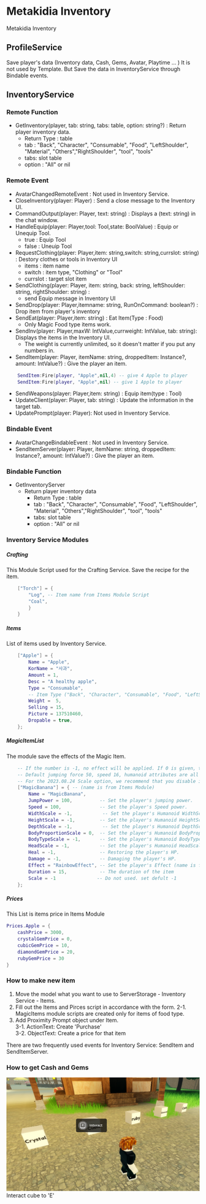 # Metakidia Inventory
Metakidia Inventory
## ProfileService
Save player's data (Inventory data, Cash, Gems, Avatar, Playtime ... )
It is not used by Template. But Save the data in InventoryService through Bindable events.

## InventoryService
### Remote Function
- GetInventory(player, tab: string, tabs: table, option: string?) : Return player inventory data.
	- Return Type : table
	- tab : "Back", "Character", "Consumable", "Food", "LeftShoulder", "Material", "Others","RightShoulder", "tool", "tools"
	- tabs: slot table
	- option : "All" or nil
### Remote Event
- AvatarChangedRemoteEvent : Not used in Inventory Service.
- CloseInventory(player: Player) : Send a close message to the Inventory UI.
- CommandOutput(player: Player, text: string) : Displays a (text: string) in the chat window.
- HandleEquip(player: Player,tool: Tool,state: BoolValue) : Equip or Unequip Tool.
	- true : Equip Tool
	- false : Uneuip Tool
- RequestClothing(player: Player,item: string,switch: string,currslot: string) : Destory clothes or tools in Inventory UI
	- items : item name
	- switch : item type, "Clothing" or "Tool"
	- currslot : target slot item
- SendClothing(player: Player, item: string, back: string, leftShoulder: string, rightShoulder: string) : 
	- send Equip message in Inventory UI
- SendDrop(player: Player,itemname: string, RunOnCommand: boolean?) : Drop item from player's inventory
- SendEat(player: Player,item: string) : Eat Item(Type : Food)
	- Only Magic Food type items work.
- SendInv(player: Player,maxW: IntValue,currweight: IntValue, tab: string): Displays the items in the Inventory UI.
	- The weight is currently unlimited, so it doesn't matter if you put any numbers in.
- SendItem(player: Player, itemName: string, droppedItem: Instance?, amount: IntValue?) : Give the player an item.
```lua
	SendItem:Fire(player, "Apple",nil,4) -- give 4 Apple to player
	SendItem:Fire(player, "Apple",nil) -- give 1 Apple to player
```
- SendWeapons(player: Player,item: string) : Equip item(type : Tool)
- UpdateClient(player: Player, tab: string) : Update the information in the target tab.
- UpdatePrompt(player: Player): Not used in Inventory Service.
### Bindable Event
- AvatarChangeBindableEvent : Not used in Inventory Service.
- SendItemServer(player: Player, itemName: string, droppedItem: Instance?, amount: IntValue?) : Give the player an item.
### Bindable Function
- GetInventoryServer
	- Return player inventory data
		- Return Type : table
		- tab : "Back", "Character", "Consumable", "Food", "LeftShoulder", "Material", "Others","RightShoulder", "tool", "tools"
		- tabs: slot table
		- option : "All" or nil

### Inventory Service Modules
##### Crafting
This Module Script used for the Crafting Service.
Save the recipe for the item.
``` lua
	["Torch"] = {
		"Log", -- Item name from Items Module Script
		"Coal",
		}
	}
```
##### Items
List of items used by Inventory Service.
``` lua
	["Apple"] = {
		Name = "Apple",
		KorName = "사과", 
		Amount = 1, 
		Desc = "A healthy apple",
		Type = "Consumable", 
		-- Item Type ("Back", "Character", "Consumable", "Food", "LeftShoulder", "Material", "Others","RightShoulder", "tool")
		Weight =  5,
		Selling = 15, 
		Picture = 137510460,
		Dropable = true,
	};
```

##### MagicItemList
The module save the effects of the Magic Item.
```lua
	-- If the number is -1, no effect will be applied. If 0 is given, the corresponding value will be zero, so be careful.
	-- Default jumping force 50, speed 16, humanoid attributes are all 1 except BodyTypeScale = 0
	-- For the 2023.08.24 Scale option, we recommend that you disable it due to abnormal movement due to current physical engine bugs.
	["MagicBanana"] = { -- (name is from Items Module)
		Name = "MagicBanana",
		JumpPower = 100,          -- Set the player's jumping power.
		Speed = 100,              -- Set the player's Speed power.
		WidthScale = -1,           -- Set the player's Humanoid WidthScale.
		HeightScale = -1,	      -- Set the player's Humanoid HeightScale.
		DepthScale = -1,           -- Set the player's Humanoid DepthScale.
		BodyProportionScale = 0,  -- Set the player's Humanoid BodyProportionScale.
		BodyTypeScale = -1,       -- Set the player's Humanoid BodyTypeScale.
		HeadScale = -1,           -- Set the player's Humanoid HeadScalee.
		Heal = -1,                -- Restoring the player's HP.
		Damage = -1,              -- Damaging the player's HP.
		Effect = "RainbowEffect", -- Set the player's Effect (name is from Items Module)
		Duration = 15,            -- The duration of the item
		Scale = -1				 -- Do not used. set defult -1
	};
```
##### Prices
This List is items price in Items Module
``` lua
Prices.Apple = {
	cashPrice = 3000,
	crystalGemPrice = 0,
	cubicGemPrice = 10,
	diamondGemPrice = 20,
	rubyGemPrice = 30
}
```

### How to make new item
1. Move the model what you want to use to ServerStorage - Inventory Service - Items.
2. Fill out the Items and Pirces script in accordance with the form.
	2-1. MagicItems module scripts are created only for items of food type.
3. Add Proximity Prompt object under Item.  
	3-1. ActionText: Create 'Purchase'  
	3-2. ObjectText: Create a price for that item

There are two frequently used events for Inventory Service: SendItem and SendItemServer.

### How to get Cash and Gems
![image](https://github.com/bgloh/metakidia_inventory/blob/main/Images/how_to_get_cash_and_gems.png)
Interact cube to 'E'
